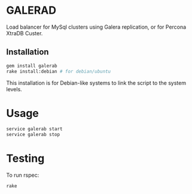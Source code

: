 # GALERAD
Load balancer for MySql clusters using Galera replication, or for Percona XtraDB Custer.

## Installation

```bash
gem install galerab
rake install:debian # for debian/ubuntu
```

This installation is for Debian-like systems to link the script to the system levels.

# Usage

```bash
service galerab start
service galerab stop
```

# Testing

To run rspec:

```bash
rake
```